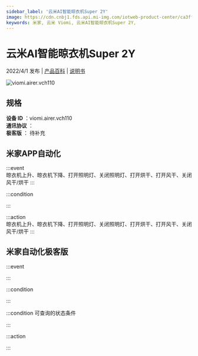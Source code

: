 ```yaml
---
sidebar_label: '云米AI智能晾衣机Super 2Y'
image: https://cdn.cnbj1.fds.api.mi-img.com/iotweb-product-center/ca3fff62250a274a1de4215350bcce47_1647248712928.png?GalaxyAccessKeyId=AKVGLQWBOVIRQ3XLEW&Expires=9223372036854775807&Signature=H94LNt7M2GTVCRQND3PNdTJsyDg=
keywords: 米家, 云米 Viomi, 云米AI智能晾衣机Super 2Y, 
---
```

# 云米AI智能晾衣机Super 2Y

2022/4/1 发布 | [产品百科](https://home.mi.com/webapp/content/baike/product/index.html?model=viomi.airer.vch110/) | [说明书](https://home.mi.com/views/introduction.html?model=viomi.airer.vch110&region=cn)

![viomi.airer.vch110](https://cdn.cnbj1.fds.api.mi-img.com/iotweb-product-center/ca3fff62250a274a1de4215350bcce47_1647248712928.png?GalaxyAccessKeyId=AKVGLQWBOVIRQ3XLEW&Expires=9223372036854775807&Signature=H94LNt7M2GTVCRQND3PNdTJsyDg=)

## 规格  
> 
**设备 ID** ：viomi.airer.vch110  
**通讯协议** ：  
**极客版**  ： 待补充 


## 米家APP自动化  

:::event  
晾衣机上升、晾衣机下降、打开照明灯、关闭照明灯、打开烘干、打开风干、关闭风干/烘干
:::

:::condition  

:::

:::action   
晾衣机上升、晾衣机下降、打开照明灯、关闭照明灯、打开烘干、打开风干、关闭风干/烘干
:::

## 米家自动化极客版  

:::event  

:::

:::condition  

:::

:::condition 可查询的状态条件  

:::

:::action  

:::

        
